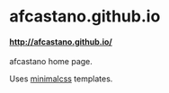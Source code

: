 # afcastano.github.io
#### http://afcastano.github.io/

afcastano home page.

Uses [minimalcss](https://github.com/billyshall/minimalcss) templates.
